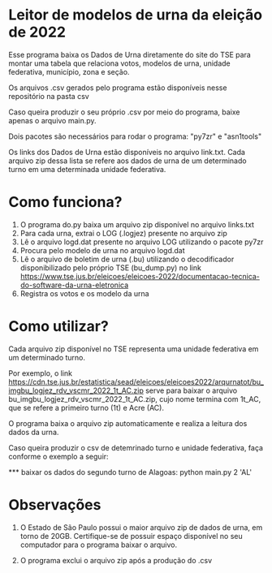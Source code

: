 
# Leitor de modelos de urna da eleição de 2022

Esse programa baixa os Dados de Urna diretamente do site do TSE para montar uma tabela que relaciona votos, modelos de urna, unidade federativa, município, zona e seção.

Os arquivos .csv gerados pelo programa estão disponíveis nesse repositório na pasta csv

Caso queira produzir o seu próprio .csv por meio do programa, baixe apenas o arquivo main.py. 

Dois pacotes são necessários para rodar o programa: "py7zr" e "asn1tools"

Os links dos Dados de Urna estão disponíveis no arquivo link.txt.
Cada arquivo zip dessa lista se refere aos dados de urna de um determinado turno em uma determinada unidade federativa.

# Como funciona?

1. O programa do.py baixa um arquivo zip disponível no arquivo links.txt
2. Para cada urna, extrai o LOG (.logjez) presente no arquivo zip
3. Lê o arquivo logd.dat presente no arquivo LOG utilizando o pacote py7zr
4. Procura pelo modelo de urna no arquivo logd.dat
5. Lê o arquivo de boletim de urna (.bu) utilizando o decodificador disponibilizado pelo próprio TSE (bu_dump.py) no link https://www.tse.jus.br/eleicoes/eleicoes-2022/documentacao-tecnica-do-software-da-urna-eletronica
6. Registra os votos e os modelo da urna

# Como utilizar?

Cada arquivo zip disponível no TSE representa uma unidade federativa em um determinado turno.

Por exemplo, o link https://cdn.tse.jus.br/estatistica/sead/eleicoes/eleicoes2022/arqurnatot/bu_imgbu_logjez_rdv_vscmr_2022_1t_AC.zip serve para baixar o arquivo bu_imgbu_logjez_rdv_vscmr_2022_1t_AC.zip, cujo nome termina com 1t_AC, que se refere a primeiro turno (1t) e Acre (AC).

O programa baixa o arquivo zip automaticamente e realiza a leitura dos dados da urna.

Caso queira produzir o csv de detemrinado turno e unidade federativa, faça conforme o exemplo a seguir:

*** baixar os dados do segundo turno de Alagoas:
python main.py 2 'AL'



# Observações

1. O Estado de São Paulo possui o maior arquivo zip de dados de urna, em torno de 20GB. Certifique-se de possuir espaço disponível no seu computador para o programa baixar o arquivo.

2. O programa exclui o arquivo zip após a produção do .csv
